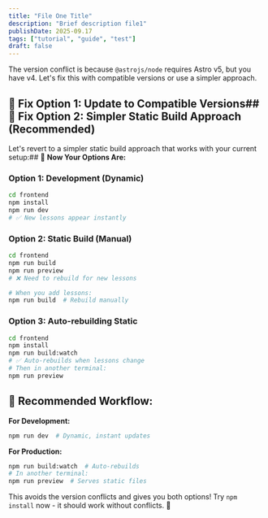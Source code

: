 ```yaml
---
title: "File One Title"
description: "Brief description file1"
publishDate: 2025-09.17
tags: ["tutorial", "guide", "test"]
draft: false
---
```

The version conflict is because `@astrojs/node` requires Astro v5, but you have v4. Let's fix this with compatible versions or use a simpler approach.

## 🔧 **Fix Option 1: Update to Compatible Versions**## 🚀 **Fix Option 2: Simpler Static Build Approach (Recommended)**

Let's revert to a simpler static build approach that works with your current setup:## 🎯 **Now Your Options Are:**

### **Option 1: Development (Dynamic)**
```bash
cd frontend
npm install
npm run dev
# ✅ New lessons appear instantly
```

### **Option 2: Static Build (Manual)**
```bash
cd frontend
npm run build
npm run preview
# ❌ Need to rebuild for new lessons

# When you add lessons:
npm run build  # Rebuild manually
```

### **Option 3: Auto-rebuilding Static**
```bash
cd frontend
npm install
npm run build:watch
# ✅ Auto-rebuilds when lessons change
# Then in another terminal:
npm run preview
```

## 🚀 **Recommended Workflow:**

**For Development:**
```bash
npm run dev  # Dynamic, instant updates
```

**For Production:**
```bash
npm run build:watch  # Auto-rebuilds 
# In another terminal:
npm run preview  # Serves static files
```

This avoids the version conflicts and gives you both options! Try `npm install` now - it should work without conflicts. 🎉